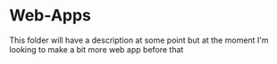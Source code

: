# Web-Apps
This folder will have a description at some point but at the moment I'm looking to make a bit more web app before that 
